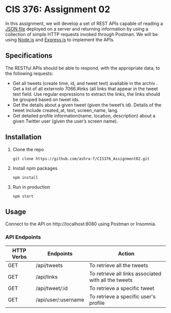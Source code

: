 
# CIS 376: Assignment 02

In this assignment, we will develop a set of REST APIs capable of reading a [JSON file](https://foyzulhassan.github.io/files/favs.json) deployed on a server and returning information by using a collection of simple HTTP requests invoked through Postman. We will be using [Node.js](https://nodejs.org/en/) and [Express.js](https://expressjs.com/) to implement the APIs.


## Specifications

The RESTful APIs should be able to respond, with the appropriate data, to the following requests:

-   Get all tweets (create time, id, and tweet text) available in the archiv .   Get a list of all externnlo 7066.#inks (all links that appear in the tweet text field. Use regular expressions to extract the links, the links should be grouped based on tweet ids.
-   Get the details about a given tweet (given the tweet’s id). Details of the tweet include created_at, text, screen_name, lang.
-   Get detailed profile information(name, location, description) about a given Twitter user (given the user’s screen name).

## Installation

1. Clone the repo
   ```
   git clone https://github.com/ashra-f/CIS376_Assignment02.git
   ```
2. Install npm packages
   ```
   npm install
   ```
3. Run in production
   ```
   npm start
   ```

## Usage

Connect to the API on http://localhost:8080 using Postman or Insomnia.

### API Endpoints  
| HTTP Verbs | Endpoints | Action |  
| --- | --- | --- |  
| GET | /api/tweets | To retrieve all the tweets |  
| GET | /api/links | To retrieve all links associated with all the tweets | 
| GET | /api/tweet/:id | To retrieve a specific tweet |  
| GET | /api/user/:username | To retrieve a specific user's profile | 
